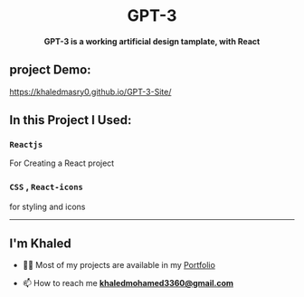 <h1 align="center"> GPT-3 </h1>

<h4 align="center"> GPT-3 is a working artificial design tamplate, with React </h4>

## project Demo: 
https://khaledmasry0.github.io/GPT-3-Site/

## In this Project I Used:

### `Reactjs`

For Creating a React project

###  `CSS` , `React-icons`
for styling and icons

<hr/>

## I'm Khaled

- 👨‍💻 Most of my projects are available in my [Portfolio](https://khaledmasry0.github.io/Portfolio/)

<!-- - 📝 I usually write useful articles on [LinkedIn](https://www.linkedin.com//), [Facebook](https://www.facebook.com/), [Telegram](https://t.me/) -->

- 📫 How to reach me **khaledmohamed3360@gmail.com**
